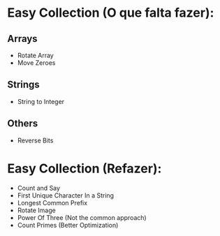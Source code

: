 # Easy Collection (O que falta fazer):

## Arrays
* Rotate Array
* Move Zeroes

## Strings
* String to Integer

## Others
* Reverse Bits

# Easy Collection (Refazer):
* Count and Say
* First Unique Character In a String
* Longest Common Prefix
* Rotate Image
* Power Of Three (Not the common approach)
* Count Primes (Better Optimization)
